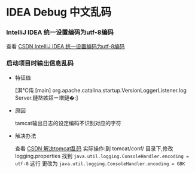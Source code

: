 # IDEA Debug 中文乱码

### IntelliJ IDEA 统一设置编码为utf-8编码 ###
查看 [CSDN IntelliJ IDEA 统一设置编码为utf-8编码](https://blog.csdn.net/fengqing5578/article/details/80648753)

### 启动项目时输出信息乱码 ###
- 特征值

    [淇℃伅 [main] org.apache.catalina.startup.VersionLoggerListener.log Server.鏈嶅姟鍣ㄧ増鏈�:]
    
- 原因

    tamcat输出日志的设定编码不识别对应的字符

- 解决办法

    查看 [CSDN 解决tomcat乱码](https://blog.csdn.net/fjh19950514/article/details/88525201)
    实际操作:到 tomcat/conf/ 目录下,修改 logging.properties 找到 `java.util.logging.ConsoleHandler.encoding = utf-8` 这行 更改为 `java.util.logging.ConsoleHandler.encoding = GBK`
